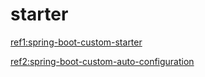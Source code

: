 
# starter

[ref1:spring-boot-custom-starter](https://www.baeldung.com/spring-boot-custom-starter)

[ref2:spring-boot-custom-auto-configuration](https://www.baeldung.com/spring-boot-custom-auto-configuration)